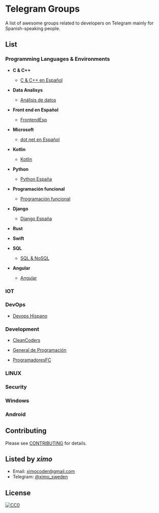 # Telegram Groups

A list of awesome groups related to developers on Telegram mainly for Spanish-speaking people.

## List

### Programming Languages & Environments

* **C & C++**
  + [C & C++ en Español](https://t.me/programacioncycpp)

* **Data Analisys**
  + [Análisis de datos](https://t.me/datanalisys)  

* **Front end en Español**
  + [FrontendEsp](https://t.me/frontendsp)

* **Microsoft**
  + [dot net en Español](https://t.me/dotnetesp)  
  
* **Kotlin**
  + [Kotlin](https://t.me/kotlinES)

* **Python**
  + [Python España](https://t.me/PythonEsp)

* **Programación funcional**
  + [Programación funcional](https://t.me/programacionFuncional)

* **Django**
  + [Django España](https://t.me/DjangoEsp)

* **Rust**

* **Swift**

* **SQL**
  + [SQL & NoSQL](https://telegram.me/esequele)

* **Angular**
  + [Angular](https://t.me/AngularWeb)

### IOT

### DevOps
  + [Devops Hispano](https://t.me/Devopshispano)

### Development
  + [CleanCoders](https://t.me/cleancoders)
  
  + [General de Programación](https://t.me/general_programacion)  
  
  + [ProgramadoresFC](https://telegram.me/joinchat/ANYQND6h0vexAk2WZQd8Rw) 
  

### LINUX

### Security

### Windows

### Android


## Contributing
Please see [CONTRIBUTING](Contributing.md) for details.

## Listed by *ximo*
- Email: ximocoder@gmail.com
- Telegram: [@ximo_sweden](https://t.me/ximo_sweden)

## License

[![CC0](https://i.creativecommons.org/p/zero/1.0/88x31.png)](https://creativecommons.org/publicdomain/zero/1.0/)


